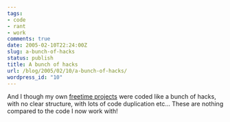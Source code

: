 ```yaml
---
tags:
- code
- rant
- work
comments: true
date: 2005-02-10T22:24:00Z
slug: a-bunch-of-hacks
status: publish
title: A bunch of hacks
url: /blog/2005/02/10/a-bunch-of-hacks/
wordpress_id: "10"
---
```


And I though my own [freetime projects](/proj.html) were coded like a bunch of hacks, with no clear structure, with lots of code duplication etc... These are nothing compared to the code I now work with!


